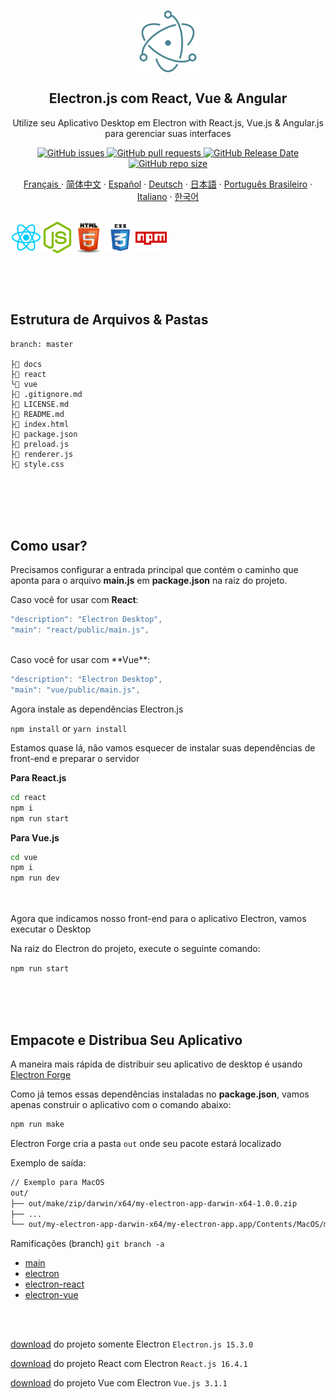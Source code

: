 <p align="center">
 <img width="100px" src="../assets/img/electron.png" align="center" alt="GitHub Readme Stats" />
 <h2 align="center">Electron.js com React, Vue & Angular</h2>
 <p align="center">
    Utilize seu Aplicativo Desktop em Electron with React.js, Vue.js & Angular.js para gerenciar suas interfaces
</p>
 </p>
  <p align="center">
    <a href="https://github.com/ahsouza/github-readme-stats/actions">
      <img alt="GitHub issues" src="https://img.shields.io/github/issues/ahsouza/mern">
    </a>
    <a href="https://codecov.io/gh/ahsouza/github-readme-stats">
      <img alt="GitHub pull requests" src="https://img.shields.io/github/issues-pr/ahsouza/mern">
    </a>
    <a href="https://a.paddle.com/v2/click/16413/119403?link=1227">
      <img alt="GitHub Release Date" src="https://img.shields.io/github/release-date/ahsouza/mern">
    </a>
    <a href="https://a.paddle.com/v2/click/16413/119403?link=2345">
      <img alt="GitHub repo size" src="https://img.shields.io/github/repo-size/ahsouza/mern">
    </a>
  </p>
  <p align="center">
    <a href="/docs/translate/readme_fr.md">Français </a>
    ·
    <a href="/docs/translate/readme_cn.md">简体中文</a>
    ·
    <a href="/docs/translate/readme_es.md">Español</a>
    ·
    <a href="/docs/translate/readme_de.md">Deutsch</a>
    ·
    <a href="/docs/translate/readme_ja.md">日本語</a>
    ·
    <a href="/docs/translate/readme_pt-BR.md">Português Brasileiro</a>
    ·
    <a href="/docs/translate/readme_it.md">Italiano</a>
    ·
    <a href="/docs/translate/readme_kr.md">한국어</a>
  </p>
  <br>
  <div style="display: flex" align="center">
    <img src="../assets/img/react.png" width=50 height=50 title='react'/> <img src="../assets/img/nodejs.png" width=50 height=50 title='node'/> <img src="../assets/img/html.png" width=50 height=50 title='html'/> <img src="../assets/img/css.png" width=50 height=50 title='css'/> <img src="../assets/img/npm.png" width=50 height=50 title='npm'/> 
  </div>
</p>

<br>
<br>
<br>

## Estrutura de Arquivos & Pastas

```
branch: master

├📂 docs
├📂 react
└📂 vue
├📄 .gitignore.md
├📄 LICENSE.md
├📄 README.md
├📄 index.html
├📄 package.json
├📄 preload.js
├📄 renderer.js
├📄 style.css
```
<br>
<br>
<br>
<br>

## Como usar?

Precisamos configurar a entrada principal que contém o caminho que aponta para o arquivo **main.js** em **package.json** na raiz do projeto.


Caso você for usar com **React**:

```js
"description": "Electron Desktop",
"main": "react/public/main.js",
```
<br>
Caso você for usar com **Vue**:

```js
"description": "Electron Desktop",
"main": "vue/public/main.js",
```

Agora instale as dependências Electron.js

`npm install` or `yarn install`

Estamos quase lá, não vamos esquecer de instalar suas dependências de front-end e preparar o servidor

**Para React.js**

```sh
cd react
npm i
npm run start
```

**Para Vue.js**

```sh
cd vue
npm i
npm run dev
```

<br>
<br>
Agora que indicamos nosso front-end para o aplicativo Electron, vamos executar o Desktop

Na raiz do Electron do projeto, execute o seguinte comando:

`npm run start`

<br>
<br>
<br>

## Empacote e Distribua Seu Aplicativo

A maneira mais rápida de distribuir seu aplicativo de desktop é usando [Electron Forge](https://www.electronforge.io/)

Como já temos essas dependências instaladas no **package.json**, vamos apenas construir o aplicativo com o comando abaixo:

```sh
npm run make
```

Electron Forge cria a pasta `out` onde seu pacote estará localizado

Exemplo de saída:

```sh
// Exemplo para MacOS
out/
├── out/make/zip/darwin/x64/my-electron-app-darwin-x64-1.0.0.zip
├── ...
└── out/my-electron-app-darwin-x64/my-electron-app.app/Contents/MacOS/my-electron-app
```

 

Ramificações (branch) ```git branch -a```

- [main](https://github.com/ahsouza/electron-app-desktop/tree/main)
- [electron](https://github.com/ahsouza/electron-app-desktop/tree/frontend)
- [electron-react](https://github.com/ahsouza/electron-app-desktop/tree/electron-react)
- [electron-vue](https://github.com/ahsouza/electron-app-desktop/tree/electron-vue)

<br>
<br>


[download](https://github.com/ahsouza/electron-app-desktop/archive/electron.zip) do projeto somente Electron `Electron.js 15.3.0`

[download](https://github.com/ahsouza/electron-app-desktop/archive/electron-react.zip) do projeto React com Electron `React.js 16.4.1`

[download](https://github.com/ahsouza/electron-app-desktop/archive/electron-vue.zip) do projeto Vue com Electron `Vue.js 3.1.1`
